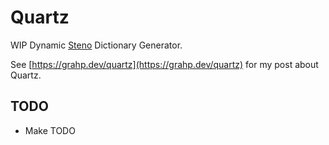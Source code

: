 # Quartz

WIP Dynamic [Steno](steno.md) Dictionary Generator.

See [https://grahp.dev/quartz](https://grahp.dev/quartz) for my post about Quartz.

## TODO

- Make TODO
